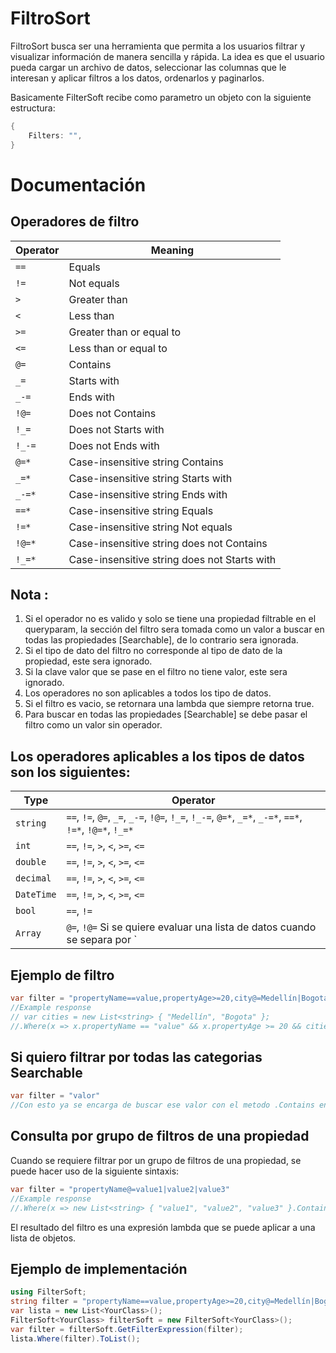 ﻿# FiltroSort

FiltroSort busca ser una herramienta que permita a los usuarios filtrar y visualizar información de manera sencilla y rápida. La idea es que el usuario pueda cargar un archivo de datos, seleccionar las columnas que le interesan y aplicar filtros a los datos, ordenarlos y paginarlos.

Basicamente FilterSoft recibe como parametro un objeto con la siguiente estructura:

``` C#
{
	Filters: "",
}
```

# Documentación

## Operadores de filtro
| Operator   | Meaning                  |
|------------|--------------------------|
| `==`       | Equals                   |
| `!=`       | Not equals               |
| `>`        | Greater than             |
| `<`        | Less than                |
| `>=`       | Greater than or equal to |
| `<=`       | Less than or equal to    |
| `@=`       | Contains                 |
| `_=`       | Starts with              |
| `_-=`      | Ends with                |
| `!@=`      | Does not Contains        |
| `!_=`      | Does not Starts with     |
| `!_-=`     | Does not Ends with       |
| `@=*`      | Case-insensitive string Contains |
| `_=*`      | Case-insensitive string Starts with |
| `_-=*`     | Case-insensitive string Ends with |
| `==*`      | Case-insensitive string Equals |
| `!=*`      | Case-insensitive string Not equals |
| `!@=*`     | Case-insensitive string does not Contains |
| `!_=*`     | Case-insensitive string does not Starts with |

## Nota : 
1. Si el operador no es valido y solo se tiene una propiedad filtrable en el queryparam, la sección del filtro sera tomada como un valor a buscar en todas las propiedades [Searchable], de lo contrario sera ignorada.
2. Si el tipo de dato del filtro no corresponde al tipo de dato de la propiedad, este sera ignorado.
3. Si la clave valor que se pase en el filtro no tiene valor, este sera ignorado.
4. Los operadores no son aplicables a todos los tipo de datos.
5. Si el filtro es vacio, se retornara una lambda que siempre retorna true.
6. Para buscar en todas las propiedades [Searchable] se debe pasar el filtro como un valor sin operador.

## Los operadores aplicables a los tipos de datos son los siguientes:

| Type       | Operator   |
|------------|------------|
| `string`   | `==`, `!=`, `@=`, `_=`, `_-=`, `!@=`, `!_=`, `!_-=`, `@=*`, `_=*`, `_-=*`, `==*`, `!=*`, `!@=*`, `!_=*` |
| `int`      | `==`, `!=`, `>`, `<`, `>=`, `<=` |
| `double`   | `==`, `!=`, `>`, `<`, `>=`, `<=` |
| `decimal`  | `==`, `!=`, `>`, `<`, `>=`, `<=` |
| `DateTime` | `==`, `!=`, `>`, `<`, `>=`, `<=` |
| `bool`     | `==`, `!=` |
| `Array`    | `@=`, `!@=` Si se quiere evaluar una lista de datos cuando se separa por `|` aplican estos dos operadores |

## Ejemplo de filtro

``` C#
var filter = "propertyName==value,propertyAge>=20,city@=Medellín|Bogota"
//Example response 
// var cities = new List<string> { "Medellín", "Bogota" };
//.Where(x => x.propertyName == "value" && x.propertyAge >= 20 && cities.Contains(x.city))
```

## Si quiero filtrar por todas las categorias Searchable

``` C#
var filter = "valor"
//Con esto ya se encarga de buscar ese valor con el metodo .Contains en todas las propiedades searchable
```

## Consulta por grupo de filtros de una propiedad

Cuando se requiere filtrar por un grupo de filtros de una propiedad, se puede hacer uso de la siguiente sintaxis:

``` C#
var filter = "propertyName@=value1|value2|value3"
//Example response
//.Where(x => new List<string> { "value1", "value2", "value3" }.Contains(x.propertyName))
```

El resultado del filtro es una expresión lambda que se puede aplicar a una lista de objetos.

## Ejemplo de implementación

``` C#
using FilterSoft;
string filter = "propertyName==value,propertyAge>=20,city@=Medellín|Bogota";
var lista = new List<YourClass>();
FilterSoft<YourClass> filterSoft = new FilterSoft<YourClass>();
var filter = filterSoft.GetFilterExpression(filter);
lista.Where(filter).ToList();
```
